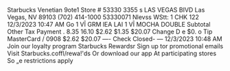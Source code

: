 Starbucks Venetian 9ote1 Store # 53330 3355 s LAS VEGAS BIVD Las Vegas, NV 89103 (702) 414-1000 53330071 Nlevss WStt: 1 CHK 122 12/3/2023 10:47 AM Go 1 VĨ GRM lEA LAI 1 VĨ MOCHA DOUBLE Subtotal Other Tax Payment . 8.35 16.10 $2.62 $1.35 $20.07 Change D e $0. o Tip MasterCard / 0908 $2.62 $20.07 —- Check Closed- — 12/3/2023 10:48 AM Join our loyalty program Starbucks Rewardsr Sign up tor promotional emails Visit Starbucks.coffl/rewa!'ds Or download our app At participating stores So „e restrictions apply